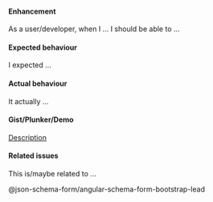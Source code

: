 <!-- 
Only include sections relevant to your issue.

If you have not read json-schema-form/angular-schema-form/docs/support.md and followed its guidance you may be ignored or closed without response.

Please use PREVIEW before you submit!!
-->
####  Enhancement
As a user/developer, when I ... I should be able to ...

####  Expected behaviour
I expected ...

####  Actual behaviour
It actually ...

####  Gist/Plunker/Demo
[Description](url)

####  Related issues
This is/maybe related to ...

@json-schema-form/angular-schema-form-bootstrap-lead
